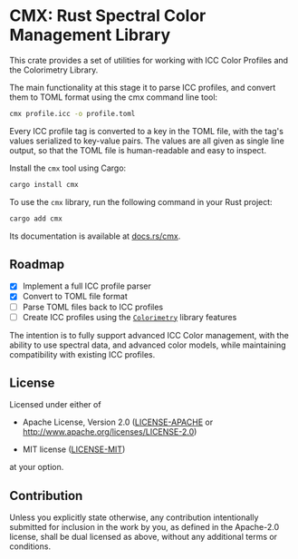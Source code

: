 # CMX: Rust Spectral Color Management Library
<!-- cargo-rdme start -->

This crate provides a set of utilities for working with ICC Color Profiles
and the Colorimetry Library.

The main functionality at this stage it to parse ICC profiles, and convert them
to TOML format using the cmx command line tool:

```bash
cmx profile.icc -o profile.toml
 ```
Every ICC profile tag is converted to a key in the TOML file, with the tag's
values serialized to key-value pairs.
The values are all given as single line output, so that the TOML file is
human-readable and easy to inspect.

Install the `cmx` tool using Cargo:

```bash
cargo install cmx
```

To use the `cmx` library, run the following command in your Rust project:

```bash
cargo add cmx
```

Its documentation is available at [docs.rs/cmx](https://docs.rs/cmx).

## Roadmap

- [X] Implement a full ICC profile parser
- [X] Convert to TOML file format
- [ ] Parse TOML files back to ICC profiles
- [ ] Create ICC profiles using the [`Colorimetry`](https://docs.rs/colorimetry/latest/colorimetry/) library features

The intention is to fully support advanced ICC Color management,
with the ability to use spectral data, and advanced color models,
while maintaining compatibility with existing ICC profiles.

<!-- cargo-rdme end -->

## License

Licensed under either of

- Apache License, Version 2.0
  ([LICENSE-APACHE](LICENSE-APACHE) or <http://www.apache.org/licenses/LICENSE-2.0>)

- MIT license
  ([LICENSE-MIT](LICENSE-MIT))

at your option.

## Contribution

Unless you explicitly state otherwise, any contribution intentionally submitted
for inclusion in the work by you, as defined in the Apache-2.0 license, shall be
dual licensed as above, without any additional terms or conditions.

